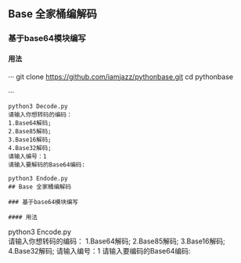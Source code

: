 ## Base 全家桶编解码

### 基于base64模块编写

#### 用法
···
git clone https://github.com/iamjazz/pythonbase.git
cd pythonbase


···

```
python3 Decode.py  
请输入你想转码的编码：
1.Base64解码;
2.Base85解码;
3.Base16解码;
4.Base32解码;
请输入编号：1
请输入要解码的Base64编码:
```
```
python3 Endode.py
## Base 全家桶编解码

### 基于base64模块编写

#### 用法
```
python3 Encode.py  
请输入你想转码的编码：
1.Base64解码;
2.Base85解码;
3.Base16解码;
4.Base32解码;
请输入编号：1
请输入要编码的Base64编码:
```

